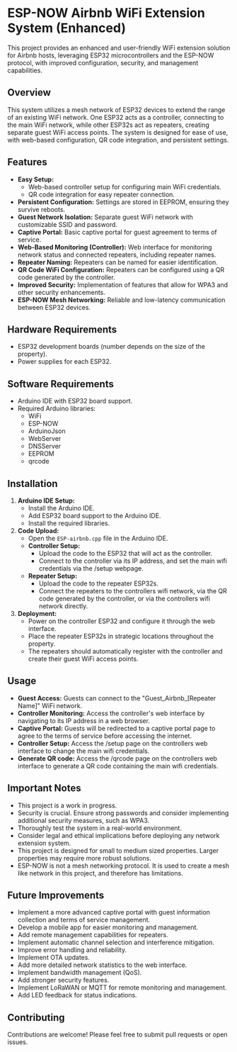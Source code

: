 # ESP-NOW Airbnb WiFi Extension System (Enhanced)

This project provides an enhanced and user-friendly WiFi extension solution for Airbnb hosts, leveraging ESP32 microcontrollers and the ESP-NOW protocol, with improved configuration, security, and management capabilities.

## Overview

This system utilizes a mesh network of ESP32 devices to extend the range of an existing WiFi network. One ESP32 acts as a controller, connecting to the main WiFi network, while other ESP32s act as repeaters, creating separate guest WiFi access points. The system is designed for ease of use, with web-based configuration, QR code integration, and persistent settings.

## Features

* **Easy Setup:**
    * Web-based controller setup for configuring main WiFi credentials.
    * QR code integration for easy repeater connection.
* **Persistent Configuration:** Settings are stored in EEPROM, ensuring they survive reboots.
* **Guest Network Isolation:** Separate guest WiFi network with customizable SSID and password.
* **Captive Portal:** Basic captive portal for guest agreement to terms of service.
* **Web-Based Monitoring (Controller):** Web interface for monitoring network status and connected repeaters, including repeater names.
* **Repeater Naming:** Repeaters can be named for easier identification.
* **QR Code WiFi Configuration:** Repeaters can be configured using a QR code generated by the controller.
* **Improved Security:** Implementation of features that allow for WPA3 and other security enhancements.
* **ESP-NOW Mesh Networking:** Reliable and low-latency communication between ESP32 devices.

## Hardware Requirements

* ESP32 development boards (number depends on the size of the property).
* Power supplies for each ESP32.

## Software Requirements

* Arduino IDE with ESP32 board support.
* Required Arduino libraries:
    * WiFi
    * ESP-NOW
    * ArduinoJson
    * WebServer
    * DNSServer
    * EEPROM
    * qrcode

## Installation

1.  **Arduino IDE Setup:**
    * Install the Arduino IDE.
    * Add ESP32 board support to the Arduino IDE.
    * Install the required libraries.
2.  **Code Upload:**
    * Open the `ESP-airbnb.cpp` file in the Arduino IDE.
    * **Controller Setup:**
        * Upload the code to the ESP32 that will act as the controller.
        * Connect to the controller via its IP address, and set the main wifi credentials via the /setup webpage.
    * **Repeater Setup:**
        * Upload the code to the repeater ESP32s.
        * Connect the repeaters to the controllers wifi network, via the QR code generated by the controller, or via the controllers wifi network directly.
3.  **Deployment:**
    * Power on the controller ESP32 and configure it through the web interface.
    * Place the repeater ESP32s in strategic locations throughout the property.
    * The repeaters should automatically register with the controller and create their guest WiFi access points.

## Usage

* **Guest Access:** Guests can connect to the "Guest\_Airbnb\_[Repeater Name]" WiFi network.
* **Controller Monitoring:** Access the controller's web interface by navigating to its IP address in a web browser.
* **Captive Portal:** Guests will be redirected to a captive portal page to agree to the terms of service before accessing the internet.
* **Controller Setup:** Access the /setup page on the controllers web interface to change the main wifi credentials.
* **Generate QR code:** Access the /qrcode page on the controllers web interface to generate a QR code containing the main wifi credentials.

## Important Notes

* This project is a work in progress.
* Security is crucial. Ensure strong passwords and consider implementing additional security measures, such as WPA3.
* Thoroughly test the system in a real-world environment.
* Consider legal and ethical implications before deploying any network extension system.
* This project is designed for small to medium sized properties. Larger properties may require more robust solutions.
* ESP-NOW is not a mesh networking protocol. It is used to create a mesh like network in this project, and therefore has limitations.

## Future Improvements

* Implement a more advanced captive portal with guest information collection and terms of service management.
* Develop a mobile app for easier monitoring and management.
* Add remote management capabilities for repeaters.
* Implement automatic channel selection and interference mitigation.
* Improve error handling and reliability.
* Implement OTA updates.
* Add more detailed network statistics to the web interface.
* Implement bandwidth management (QoS).
* Add stronger security features.
* Implement LoRaWAN or MQTT for remote monitoring and management.
* Add LED feedback for status indications.

## Contributing

Contributions are welcome! Please feel free to submit pull requests or open issues.
